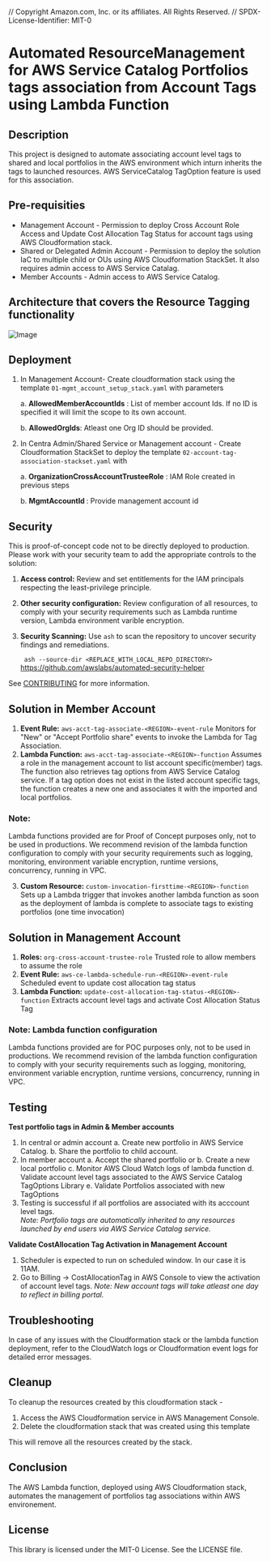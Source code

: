 // Copyright Amazon.com, Inc. or its affiliates. All Rights Reserved.
// SPDX-License-Identifier: MIT-0
# Automated ResourceManagement for AWS Service Catalog Portfolios tags association from Account Tags using Lambda Function

## Description

This project is designed to automate associating account level tags to shared and local portfolios in the AWS environment which inturn inherits the tags to launched resources. AWS ServiceCatalog TagOption feature is used for this association. 

## Pre-requisities

* Management Account - Permission to deploy Cross Account Role Access and Update Cost Allocation Tag Status for account tags using AWS Cloudformation stack. 
* Shared or Delegated Admin Account - Permission to deploy the solution IaC to multiple child or OUs using AWS Cloudformation StackSet. It also requires admin access to AWS Service Catalag. 
* Member Accounts - Admin access to AWS Service Catalog. 

## Architecture that covers the Resource Tagging functionality
![Image](images/AWSAccountTagAssociationToAWSSC.png)

## Deployment

1. In Management Account- Create cloudformation stack using the template `01-mgmt_account_setup_stack.yaml` with parameters

    a. <b>AllowedMemberAccountIds</b> : List of member account Ids. If no ID is specified it will limit the scope to its own account. 

    b. <b>AllowedOrgIds</b>: Atleast one Org ID should be provided. 

2. In Centra Admin/Shared Service or Management account - Create Cloudformation StackSet to deploy the template `02-account-tag-association-stackset.yaml` with 

    a. <b>OrganizationCrossAccountTrusteeRole</b> : IAM Role created in previous steps

    b. <b>MgmtAccountId </b>: Provide management account id

## Security

This is proof-of-concept code not to be directly deployed to production. Please work with your security team to add the appropriate controls to the solution:
1. <b> Access control:</b> Review and set entitlements for the IAM principals respecting the least-privilege principle.
 
2. <b>Other security configuration:</b> Review configuration of all resources, to comply with your security requirements such as Lambda runtime version, Lambda environment varible encryption.
 
3. <b>Security Scanning:</b> Use `ash` to scan the repository to uncover security findings and remediations.
 
    <code> ash --source-dir <REPLACE_WITH_LOCAL_REPO_DIRECTORY> </code>
https://github.com/awslabs/automated-security-helper

See [CONTRIBUTING](CONTRIBUTING.md#security-issue-notifications) for more information.

## Solution in Member Account

1. <b>Event Rule:</b> `aws-acct-tag-associate-<REGION>-event-rule` Monitors for "New" or "Accept Portfolio share" events to invoke the Lambda for Tag Association.
2. <b>Lambda Function:</b> `aws-acct-tag-associate-<REGION>-function` Assumes a role in the management account to list account specific(member) tags. The function also retrieves tag options from AWS Service Catalog service. If a tag option does not exist in the listed account specific tags, the function creates a new one and associates it with the imported and local portfolios.

### Note: 
Lambda functions provided are for Proof of Concept purposes only, not to be used in productions. We recommend revision of the lambda function configuration to comply with your security requirements such as logging, monitoring, environment variable encryption, runtime versions, concurrency, running in VPC.

3. <b> Custom Resource: </b> `custom-invocation-firsttime-<REGION>-function` Sets up a Lambda trigger that invokes another lambda function as soon as the deployment of lambda is complete to associate tags to existing portfolios (one time invocation)

## Solution in Management Account

1. <b> Roles:</B> `org-cross-account-trustee-role` Trusted role to allow members to assume the role
2. <b> Event Rule:</b> `aws-ce-lambda-schedule-run-<REGION>-event-rule` Scheduled event to update cost allocation tag status
3. <b> Lambda Function:</b> `update-cost-allocation-tag-status-<REGION>-function` Extracts account level tags and activate Cost Allocation Status Tag

### Note: Lambda function configuration
Lambda functions provided are for POC purposes only, not to be used in productions. We recommend revision of the lambda function configuration to comply with your security requirements such as logging, monitoring, environment variable encryption, runtime versions, concurrency, running in VPC.

## Testing

<b> Test portfolio tags in Admin & Member accounts </b>

1. In central or admin account 
    a. Create new portfolio in AWS Service Catalog.
    b. Share the portfolio to child account.
2. In member account 
    a. Accept the shared portfolio or 
    b. Create a new local portfolio 
    c. Monitor AWS Cloud Watch logs of lambda function 
    d. Validate account level tags associated to the AWS Service Catalog TagOptions Library 
    e. Validate Portfolios associated with new TagOptions
3. Testing is successful if all portfolios are associated with its acccount level tags.    
<i>Note: Portfolio tags are automatically inherited to any resources launched by end users via AWS Service Catalog service. </i>

<b> Validate CostAllocation Tag Activation in Management Account </b>

1. Scheduler is expected to run on scheduled window. In our case it is 11AM. 
2. Go to Billing -> CostAllocationTag in AWS Console to view the activation of account level tags. 
<i> Note: New account tags will take atleast one day to reflect in billing portal. </i>

## Troubleshooting

In case of any issues with the Cloudformation stack or the lambda function deployment, refer to the CloudWatch logs or Cloudformation event logs for detailed error messages. 

## Cleanup

To cleanup the resources created by this cloudformation stack - 

1. Access the AWS Cloudformation service in AWS Management Console. 
2. Delete the cloudformation stack that was created using this template

This will remove all the resources created by the stack. 
## Conclusion

The AWS Lambda function, deployed using AWS Cloudformation stack, automates the management of portfolios tag associations within AWS environement. 

## License

This library is licensed under the MIT-0 License. See the LICENSE file.
